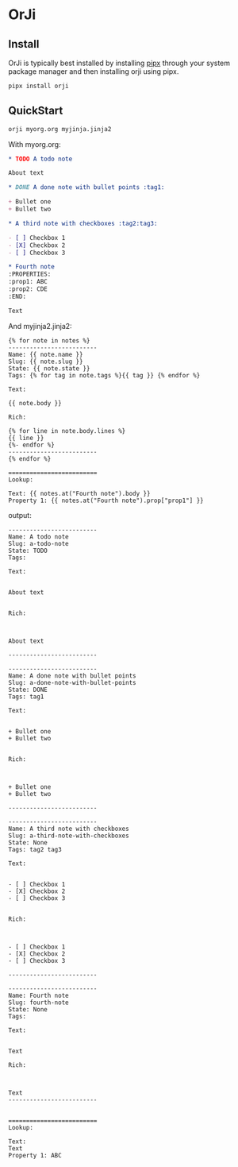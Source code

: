 # OrJi

## Install

OrJi is typically best installed by installing [pipx](https://pypa.github.io/pipx/)
through your system package manager and then installing orji using pipx.

```bash
pipx install orji
```

## QuickStart

```bash
orji myorg.org myjinja.jinja2
```

With myorg.org:

```org
* TODO A todo note

About text

* DONE A done note with bullet points :tag1:

+ Bullet one
+ Bullet two

* A third note with checkboxes :tag2:tag3:

- [ ] Checkbox 1
- [X] Checkbox 2
- [ ] Checkbox 3

* Fourth note
:PROPERTIES:
:prop1: ABC
:prop2: CDE
:END:

Text
```

And myjinja2.jinja2:

```jinja2
{% for note in notes %}
-------------------------
Name: {{ note.name }}
Slug: {{ note.slug }}
State: {{ note.state }}
Tags: {% for tag in note.tags %}{{ tag }} {% endfor %}

Text:

{{ note.body }}

Rich:

{% for line in note.body.lines %}
{{ line }}
{%- endfor %}
-------------------------
{% endfor %}

=========================
Lookup:

Text: {{ notes.at("Fourth note").body }}
Property 1: {{ notes.at("Fourth note").prop["prop1"] }}
```

output:

```text
-------------------------
Name: A todo note
Slug: a-todo-note
State: TODO
Tags: 

Text:


About text


Rich:



About text

-------------------------

-------------------------
Name: A done note with bullet points
Slug: a-done-note-with-bullet-points
State: DONE
Tags: tag1 

Text:


+ Bullet one
+ Bullet two


Rich:



+ Bullet one
+ Bullet two

-------------------------

-------------------------
Name: A third note with checkboxes
Slug: a-third-note-with-checkboxes
State: None
Tags: tag2 tag3 

Text:


- [ ] Checkbox 1
- [X] Checkbox 2
- [ ] Checkbox 3


Rich:



- [ ] Checkbox 1
- [X] Checkbox 2
- [ ] Checkbox 3

-------------------------

-------------------------
Name: Fourth note
Slug: fourth-note
State: None
Tags: 

Text:


Text

Rich:



Text
-------------------------


=========================
Lookup:

Text: 
Text
Property 1: ABC
```
